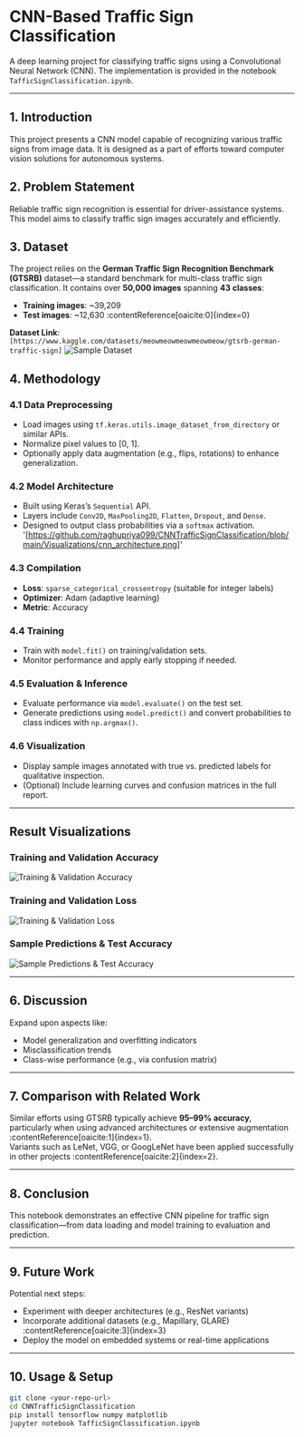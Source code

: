 # CNN-Based Traffic Sign Classification

A deep learning project for classifying traffic signs using a Convolutional Neural Network (CNN). The implementation is provided in the notebook `TafficSignClassification.ipynb`.

---

## 1. Introduction  
This project presents a CNN model capable of recognizing various traffic signs from image data. It is designed as a part of efforts toward computer vision solutions for autonomous systems.

## 2. Problem Statement  
Reliable traffic sign recognition is essential for driver-assistance systems. This model aims to classify traffic sign images accurately and efficiently.

## 3. Dataset  
The project relies on the **German Traffic Sign Recognition Benchmark (GTSRB)** dataset—a standard benchmark for multi-class traffic sign classification. It contains over **50,000 images** spanning **43 classes**:
- **Training images**: ~39,209  
- **Test images**: ~12,630 :contentReference[oaicite:0]{index=0}

**Dataset Link**: `[https://www.kaggle.com/datasets/meowmeowmeowmeowmeow/gtsrb-german-traffic-sign]`
![Sample Dataset](Visualizations/dataset.png) 

## 4. Methodology

### 4.1 Data Preprocessing  
- Load images using `tf.keras.utils.image_dataset_from_directory` or similar APIs.  
- Normalize pixel values to [0, 1].  
- Optionally apply data augmentation (e.g., flips, rotations) to enhance generalization.

### 4.2 Model Architecture  
- Built using Keras’s `Sequential` API.  
- Layers include `Conv2D`, `MaxPooling2D`, `Flatten`, `Dropout`, and `Dense`.  
- Designed to output class probabilities via a `softmax` activation.
'[https://github.com/raghupriya099/CNNTrafficSignClassification/blob/main/Visualizations/cnn_architecture.png]'
### 4.3 Compilation  
- **Loss**: `sparse_categorical_crossentropy` (suitable for integer labels)  
- **Optimizer**: Adam (adaptive learning)  
- **Metric**: Accuracy  

### 4.4 Training  
- Train with `model.fit()` on training/validation sets.  
- Monitor performance and apply early stopping if needed.

### 4.5 Evaluation & Inference  
- Evaluate performance via `model.evaluate()` on the test set.  
- Generate predictions using `model.predict()` and convert probabilities to class indices with `np.argmax()`.

### 4.6 Visualization  
- Display sample images annotated with true vs. predicted labels for qualitative inspection.  
- (Optional) Include learning curves and confusion matrices in the full report.

---

## Result Visualizations

### Training and Validation Accuracy  
![Training & Validation Accuracy](Visualizations/train_accuracy.png)

### Training and Validation Loss  
![Training & Validation Loss](Visualizations/train_loss.png)

### Sample Predictions & Test Accuracy  
![Sample Predictions & Test Accuracy](Visualizations/test_accuracy.png)

---

## 6. Discussion  
Expand upon aspects like:
- Model generalization and overfitting indicators  
- Misclassification trends  
- Class-wise performance (e.g., via confusion matrix)

---

## 7. Comparison with Related Work  
Similar efforts using GTSRB typically achieve **95–99% accuracy**, particularly when using advanced architectures or extensive augmentation :contentReference[oaicite:1]{index=1}.  
Variants such as LeNet, VGG, or GoogLeNet have been applied successfully in other projects :contentReference[oaicite:2]{index=2}.

---

## 8. Conclusion  
This notebook demonstrates an effective CNN pipeline for traffic sign classification—from data loading and model training to evaluation and prediction.

---

## 9. Future Work  
Potential next steps:
- Experiment with deeper architectures (e.g., ResNet variants)  
- Incorporate additional datasets (e.g., Mapillary, GLARE) :contentReference[oaicite:3]{index=3}  
- Deploy the model on embedded systems or real-time applications

---

## 10. Usage & Setup

```bash
git clone <your-repo-url>
cd CNNTrafficSignClassification
pip install tensorflow numpy matplotlib
jupyter notebook TafficSignClassification.ipynb
